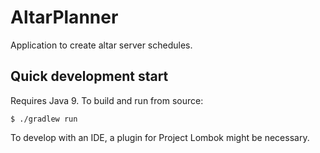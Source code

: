 # AltarPlanner
Application to create altar server schedules.
## Quick development start
Requires Java 9. To build and run from source:
```
$ ./gradlew run
```
To develop with an IDE, a plugin for Project Lombok might be necessary.
